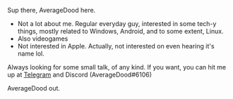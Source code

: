 Sup there, AverageDood here.  

- Not a lot about me. Regular everyday guy, interested in some tech-y things, mostly related to Windows, Android, and to some extent, Linux.  
- Also videogames
- Not interested in Apple. Actually, not interested on even hearing it's name lol.  

Always looking for some small talk, of any kind. If you want, you can hit me up at [Telegram](https://t.me/AverageDood) and Discord (AverageDood#6106)

AverageDood out.
<!---
AverageDood/AverageDood is a ✨ special ✨ repository because its `README.md` (this file) appears on your GitHub profile.
You can click the Preview link to take a look at your changes.
--->
